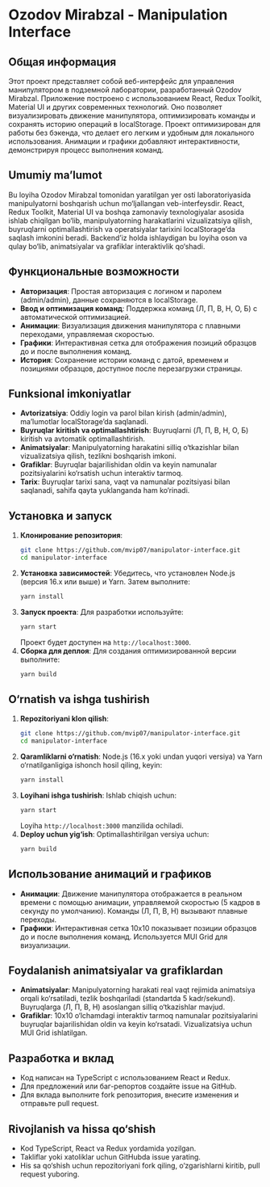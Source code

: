 # Ozodov Mirabzal - Manipulation Interface

## Общая информация
Этот проект представляет собой веб-интерфейс для управления манипулятором в подземной лаборатории, разработанный Ozodov Mirabzal. Приложение построено с использованием React, Redux Toolkit, Material UI и других современных технологий. Оно позволяет визуализировать движение манипулятора, оптимизировать команды и сохранять историю операций в localStorage. Проект оптимизирован для работы без бэкенда, что делает его легким и удобным для локального использования. Анимации и графики добавляют интерактивности, демонстрируя процесс выполнения команд.

## Umumiy ma’lumot
Bu loyiha Ozodov Mirabzal tomonidan yaratilgan yer osti laboratoriyasida manipulyatorni boshqarish uchun mo‘ljallangan veb-interfeysdir. React, Redux Toolkit, Material UI va boshqa zamonaviy texnologiyalar asosida ishlab chiqilgan bo‘lib, manipulyatorning harakatlarini vizualizatsiya qilish, buyruqlarni optimallashtirish va operatsiyalar tarixini localStorage’da saqlash imkonini beradi. Backend’iz holda ishlaydigan bu loyiha oson va qulay bo‘lib, animatsiyalar va grafiklar interaktivlik qo‘shadi.

## Функциональные возможности
- **Авторизация**: Простая авторизация с логином и паролем (admin/admin), данные сохраняются в localStorage.
- **Ввод и оптимизация команд**: Поддержка команд (Л, П, В, Н, О, Б) с автоматической оптимизацией.
- **Анимации**: Визуализация движения манипулятора с плавными переходами, управляемая скоростью.
- **Графики**: Интерактивная сетка для отображения позиций образцов до и после выполнения команд.
- **История**: Сохранение истории команд с датой, временем и позициями образцов, доступное после перезагрузки страницы.

## Funksional imkoniyatlar
- **Avtorizatsiya**: Oddiy login va parol bilan kirish (admin/admin), ma’lumotlar localStorage’da saqlanadi.
- **Buyruqlar kiritish va optimallashtirish**: Buyruqlarni (Л, П, В, Н, О, Б) kiritish va avtomatik optimallashtirish.
- **Animatsiyalar**: Manipulyatorning harakatini silliq o‘tkazishlar bilan vizualizatsiya qilish, tezlikni boshqarish imkoni.
- **Grafiklar**: Buyruqlar bajarilishidan oldin va keyin namunalar pozitsiyalarini ko‘rsatish uchun interaktiv tarmoq.
- **Tarix**: Buyruqlar tarixi sana, vaqt va namunalar pozitsiyasi bilan saqlanadi, sahifa qayta yuklanganda ham ko‘rinadi.

## Установка и запуск
1. **Клонирование репозитория**:
   ```bash
   git clone https://github.com/mvip07/manipulator-interface.git
   cd manipulator-interface
   ```
2. **Установка зависимостей**:
   Убедитесь, что установлен Node.js (версия 16.x или выше) и Yarn. Затем выполните:
   ```bash
   yarn install
   ```
3. **Запуск проекта**:
   Для разработки используйте:
   ```bash
   yarn start
   ```
   Проект будет доступен на `http://localhost:3000`.
4. **Сборка для деплоя**:
   Для создания оптимизированной версии выполните:
   ```bash
   yarn build
   ```

## O‘rnatish va ishga tushirish
1. **Repozitoriyani klon qilish**:
   ```bash
   git clone https://github.com/mvip07/manipulator-interface.git
   cd manipulator-interface
   ```
2. **Qaramliklarni o‘rnatish**:
   Node.js (16.x yoki undan yuqori versiya) va Yarn o‘rnatilganligiga ishonch hosil qiling, keyin:
   ```bash
   yarn install
   ```
3. **Loyihani ishga tushirish**:
   Ishlab chiqish uchun:
   ```bash
   yarn start
   ```
   Loyiha `http://localhost:3000` manzilida ochiladi.
4. **Deploy uchun yig‘ish**:
   Optimallashtirilgan versiya uchun:
   ```bash
   yarn build
   ```

## Использование анимаций и графиков
- **Анимации**: Движение манипулятора отображается в реальном времени с помощью анимации, управляемой скоростью (5 кадров в секунду по умолчанию). Команды (Л, П, В, Н) вызывают плавные переходы.
- **Графики**: Интерактивная сетка 10x10 показывает позиции образцов до и после выполнения команд. Используется MUI Grid для визуализации.

## Foydalanish animatsiyalar va grafiklardan
- **Animatsiyalar**: Manipulyatorning harakati real vaqt rejimida animatsiya orqali ko‘rsatiladi, tezlik boshqariladi (standartda 5 kadr/sekund). Buyruqlarga (Л, П, В, Н) asoslangan silliq o‘tkazishlar mavjud.
- **Grafiklar**: 10x10 o‘lchamdagi interaktiv tarmoq namunalar pozitsiyalarini buyruqlar bajarilishidan oldin va keyin ko‘rsatadi. Vizualizatsiya uchun MUI Grid ishlatilgan.

## Разработка и вклад
- Код написан на TypeScript с использованием React и Redux.
- Для предложений или баг-репортов создайте issue на GitHub.
- Для вклада выполните fork репозитория, внесите изменения и отправьте pull request.

## Rivojlanish va hissa qo‘shish
- Kod TypeScript, React va Redux yordamida yozilgan.
- Takliflar yoki xatoliklar uchun GitHubda issue yarating.
- His sa qo‘shish uchun repozitoriyani fork qiling, o‘zgarishlarni kiritib, pull request yuboring.
